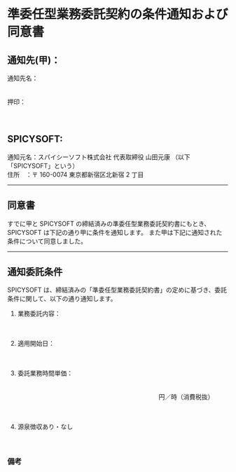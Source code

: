 # 準委任型業務委託契約の条件通知および同意書

## 通知先(甲)：

通知先名：<br>
<br>
<br>
押印：<br>
<br>
<br>

## SPICYSOFT:

通知元名：スパイシーソフト株式会社 代表取締役 山田元康 （以下「SPICYSOFT」という）<br>
住所　：〒 160-0074 東京都新宿区北新宿 2 丁目<br>

---

## 同意書

すでに甲と SPICYSOFT の締結済みの準委任型業務委託契約書にもとき、SPICYSOFT は下記の通り甲に条件を通知します。
また甲は下記に通知された条件について同意しました。

---

## 通知委託条件

SPICYSOFT は、締結済みの「準委任型業務委託契約書」の定めに基づき、委託条件に関して、以下の通り通知します。

1. 業務委託内容：<br>
   <br>
   <br>
2. 適用開始日：<br>
   <br>
   <br>
3. 委託業務時間単価：<br>
   <br>
   <br>
   　　　　　　　　　　　　　　　　　　　　　　　円／時（消費税抜）<br>
   <br>
   <br>

4. 源泉徴収あり・なし<br>
   <br>
   <br>

### 備考

<br>
<br>
<br>
